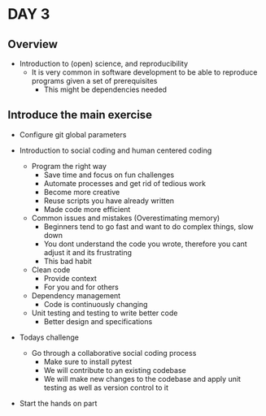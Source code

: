 # DAY 3
## Overview
- Introduction to (open) science, and reproducibility
    - It is very common in software development to be able to reproduce programs given a set of prerequisites
        - This might be dependencies needed
## Introduce the main exercise
- Configure git global parameters
- Introduction to social coding and human centered coding
    - Program the right way
        - Save time and focus on fun challenges
        - Automate processes and get rid of tedious work
        - Become more creative 
        - Reuse scripts you have already written
        - Made code more efficient
    - Common issues and mistakes (Overestimating memory)
        - Beginners tend to go fast and want to do complex things, slow down
        - You dont understand the code you wrote, therefore you cant adjust it and its frustrating
        - This bad habit
    - Clean code
        - Provide context
        - For you and for others
    - Dependency management
        - Code is continuously changing
    - Unit testing and testing to write better code
        - Better design and specifications


- Todays challenge
    - Go through a collaborative social coding process
        - Make sure to install pytest
        - We will contribute to an existing codebase
        - We will make new changes to the codebase and apply unit testing as well as version control to it
        
- Start the hands on part

